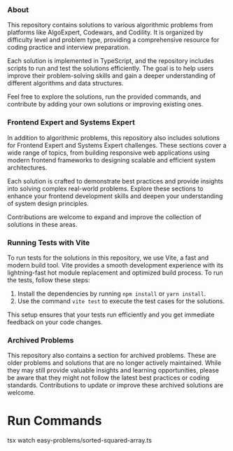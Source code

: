 ### About

This repository contains solutions to various algorithmic problems from
platforms like AlgoExpert, Codewars, and Codility. It is organized by difficulty
level and problem type, providing a comprehensive resource for coding practice
and interview preparation.

Each solution is implemented in TypeScript, and the repository includes scripts
to run and test the solutions efficiently. The goal is to help users improve
their problem-solving skills and gain a deeper understanding of different
algorithms and data structures.

Feel free to explore the solutions, run the provided commands, and contribute by
adding your own solutions or improving existing ones.

### Frontend Expert and Systems Expert

In addition to algorithmic problems, this repository also includes solutions for
Frontend Expert and Systems Expert challenges. These sections cover a wide range
of topics, from building responsive web applications using modern frontend
frameworks to designing scalable and efficient system architectures.

Each solution is crafted to demonstrate best practices and provide insights into
solving complex real-world problems. Explore these sections to enhance your
frontend development skills and deepen your understanding of system design
principles.

Contributions are welcome to expand and improve the collection of solutions in
these areas.

### Running Tests with Vite

To run tests for the solutions in this repository, we use Vite, a fast and
modern build tool. Vite provides a smooth development experience with its
lightning-fast hot module replacement and optimized build process. To run the
tests, follow these steps:

1. Install the dependencies by running `npm install` or `yarn install`.
2. Use the command `vite test` to execute the test cases for the solutions.

This setup ensures that your tests run efficiently and you get immediate
feedback on your code changes.

### Archived Problems

This repository also contains a section for archived problems. These are older
problems and solutions that are no longer actively maintained. While they may
still provide valuable insights and learning opportunities, please be aware that
they might not follow the latest best practices or coding standards.
Contributions to update or improve these archived solutions are welcome.

# Run Commands

<!-- run using hot reload for ts solutions -->

tsx watch easy-problems/sorted-squared-array.ts
